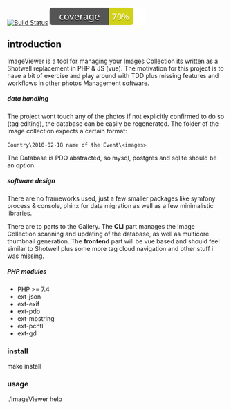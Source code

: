 
[![Build Status](https://travis-ci.org/xuedi/ImageViewer.svg?branch=master)](https://travis-ci.org/xuedi/ImageViewer)
[![alt text](https://raw.githubusercontent.com/xuedi/ImageViewer/master/tests/badge/coverage.svg)](https://raw.githubusercontent.com/xuedi/ImageViewer/master/tests/badge/coverage.svg)

## introduction
ImageViewer is a tool for managing your Images Collection its written
as a Shotwell replacement in PHP & JS (vue). The motivation for this
project is to have a bit of exercise and play around with TDD plus 
missing features and workflows in other photos Management software.

##### data handling
The project wont touch any of the photos if not explicitly confirmed
to do so (tag editing), the database can be easily be regenerated.
The folder of the image collection expects a certain format:

`Country\2010-02-18 name of the Event\<images>`

The Database is PDO abstracted, so mysql, postgres and sqlite should
be an option. 

##### software design
There are no frameworks used, just a few smaller packages like symfony
process & console, phinx for data migration as well as a few minimalistic
libraries. 

There are to parts to the Gallery. The **CLI** part manages the Image Collection
scanning and updating of the database, as well as multicore thumbnail
generation. The **frontend** part will be vue based and should feel similar
to Shotwell plus some more tag cloud navigation and other stuff i was missing.

##### PHP modules
 - PHP >= 7.4
 - ext-json
 - ext-exif
 - ext-pdo
 - ext-mbstring
 - ext-pcntl
 - ext-gd

### install
make install

### usage
./ImageViewer help

